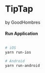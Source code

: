 # TipTap

by GoodHombres

#### Run Application

``` bash

# iOS
yarn run-ios

# Android
yarn run-android
```